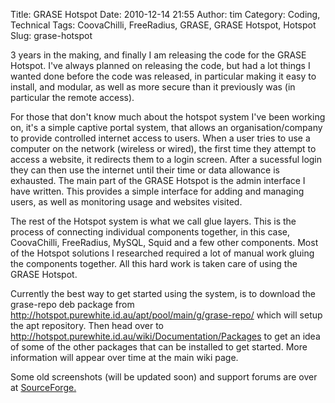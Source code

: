 Title: GRASE Hotspot
Date: 2010-12-14 21:55
Author: tim
Category: Coding, Technical
Tags: CoovaChilli, FreeRadius, GRASE, GRASE Hotspot, Hotspot
Slug: grase-hotspot

3 years in the making, and finally I am releasing the code for the GRASE
Hotspot. I've always planned on releasing the code, but had a lot things
I wanted done before the code was released, in particular making it easy
to install, and modular, as well as more secure than it previously was
(in particular the remote access).

For those that don't know much about the hotspot system I've been
working on, it's a simple captive portal system, that allows an
organisation/company to provide controlled internet access to users.
When a user tries to use a computer on the network (wireless or wired),
the first time they attempt to access a website, it redirects them to a
login screen. After a sucessful login they can then use the internet
until their time or data allowance is exhausted. The main part of the
GRASE Hotspot is the admin interface I have written. This provides a
simple interface for adding and managing users, as well as monitoring
usage and websites visited.

The rest of the Hotspot system is what we call glue layers. This is the
process of connecting individual components together, in this case,
CoovaChilli, FreeRadius, MySQL, Squid and a few other components. Most
of the Hotspot solutions I researched required a lot of manual work
gluing the components together. All this hard work is taken care of
using the GRASE Hotspot.

Currently the best way to get started using the system, is to download
the grase-repo deb package from
<http://hotspot.purewhite.id.au/apt/pool/main/g/grase-repo/> which will
setup the apt repository. Then head over to
<http://hotspot.purewhite.id.au/wiki/Documentation/Packages> to get an
idea of some of the other packages that can be installed to get started.
More information will appear over time at the main wiki page.

Some old screenshots (will be updated soon) and support forums are over
at [SourceForge.][]

  [SourceForge.]: http://sf.net/projects/grase/
